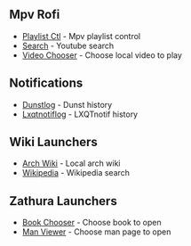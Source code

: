 ## Mpv Rofi

- [Playlist Ctl](https://github.com/su55y/rofi-launchers/tree/master/mpv_rofi/playlist_ctl) - Mpv playlist control
- [Search](https://github.com/su55y/rofi-launchers/tree/master/mpv_rofi/search) - Youtube search
- [Video Chooser](https://github.com/su55y/rofi-launchers/tree/master/mpv_rofi/video_chooser) - Choose local video to play

## Notifications

- [Dunstlog](https://github.com/su55y/rofi-launchers/tree/master/notifications/dunstlog) - Dunst history
- [Lxqtnotiflog](https://github.com/su55y/rofi-launchers/tree/master/notifications/lxqtnotiflog) - LXQTnotif history

## Wiki Launchers

- [Arch Wiki](https://github.com/su55y/rofi-launchers/tree/master/wiki_launchers/arch_wiki) - Local arch wiki
- [Wikipedia](https://github.com/su55y/rofi-launchers/tree/master/wiki_launchers/wikipedia) - Wikipedia search

## Zathura Launchers

- [Book Chooser](https://github.com/su55y/rofi-launchers/tree/master/zathura_launchers/book_chooser) - Choose book to open
- [Man Viewer](https://github.com/su55y/rofi-launchers/tree/master/zathura_launcher/man_viewer) - Choose man page to open

